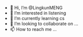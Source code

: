 - 👋 Hi, I’m @LingkunMENG
- 👀 I’m interested in listening
- 🌱 I’m currently learning cs
- 💞️ I’m looking to collaborate on ...
- 📫 How to reach me ...

<!---
LingkunMENG/LingkunMENG is a ✨ special ✨ repository because its `README.md` (this file) appears on your GitHub profile.
You can click the Preview link to take a look at your changes.
--->
